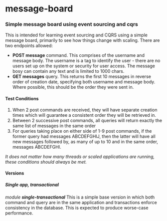 # message-board
### Simple message board using event sourcing and cqrs
This is intended for learning event sourcing and CQRS using a simple message board, primarily to see how things change with scaling.
There are two endpoints allowed:
 - **POST message** command. This comprises of the username and message body. The username is a tag to identify the user - there are no users set up on the system or security for user access. The message bosy can contain any text and is limited to 1000 chars.
 - **GET messages** query. This returns the first 10 messages in reverse order of creation date, specifying both username and message body. Where possible, this should be the order they were sent in.
#### Test Conditions
1. When 2 post commands are received, they will have separate creation times which will guarantee a consistent order they will be retrieved in.
1. Between 2 successive post commands, all queries will return exactly the same list of messages in the same order
1. For queries taking place on either side of 1-9 post commands, if the former query had messages ABCDEFGHIJ, then the latter will have all new messages followed by, as many of up to 10 and in the same order, messages ABCDEFGHI.

*It does not matter how many threads or scaled applications are running, these conditions should always be met.*
#### Versions
##### Single app, transactional
*module **single-transactional***
This is a simple base version in which both command and query are in the same application and transactions enforce consistency in the database.
This is expected to produce worse-case performance.